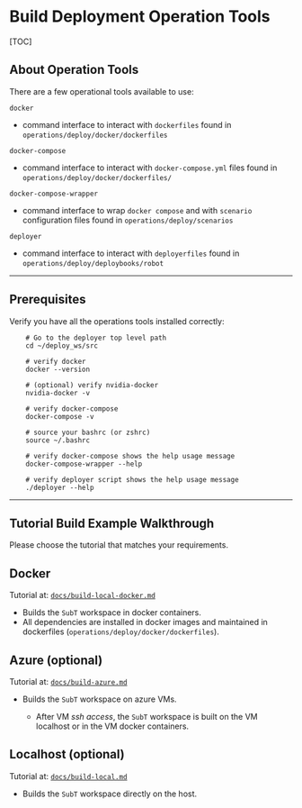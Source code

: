 # Build Deployment Operation Tools

[TOC]

## About Operation Tools

There are a few operational tools available to use:

`docker`

  - command interface to interact with `dockerfiles` found in `operations/deploy/docker/dockerfiles`
  
`docker-compose`

  - command interface to interact with `docker-compose.yml` files found in `operations/deploy/docker/dockerfiles/`
  
`docker-compose-wrapper`

  - command interface to wrap `docker compose` and with `scenario` configuration files found in `operations/deploy/scenarios`
  
`deployer`

  - command interface to interact with `deployerfiles` found in `operations/deploy/deploybooks/robot`

* * *

## Prerequisites

Verify you have all the operations tools installed correctly:

        # Go to the deployer top level path
        cd ~/deploy_ws/src

        # verify docker
        docker --version

        # (optional) verify nvidia-docker
        nvidia-docker -v

        # verify docker-compose
        docker-compose -v

        # source your bashrc (or zshrc)
        source ~/.bashrc

        # verify docker-compose shows the help usage message
        docker-compose-wrapper --help
        
        # verify deployer script shows the help usage message
        ./deployer --help

* * *

## Tutorial Build Example Walkthrough

Please choose the tutorial that matches your requirements.

## Docker

Tutorial at: [`docs/build-local-docker.md`](build-local-docker.md)

- Builds the `SubT` workspace in docker containers.
- All dependencies are installed in docker images and maintained in dockerfiles (`operations/deploy/docker/dockerfiles`).

## Azure (optional)

Tutorial at: [`docs/build-azure.md`](build-azure.md)

- Builds the `SubT` workspace on azure VMs.

    - After VM *ssh access*, the `SubT` workspace is built on the VM localhost or in the VM docker containers.

## Localhost (optional)

Tutorial at: [`docs/build-local.md`](build-local.md)

- Builds the `SubT` workspace directly on the host.
